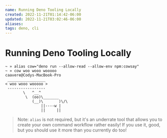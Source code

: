 ```yaml
---
name: Running Deno Tooling Locally
created: 2022-11-21T01:14:42-06:00
updated: 2022-11-21T03:02:46-06:00
aliases: 
tags: deno, cli
---
```

# Running Deno Tooling Locally

```shell
~ » alias cow="deno run --allow-read --allow-env npm:cowsay"                                             
~ » cow woo wooo wooooo                                                                                        caavere@Codys-MacBook-Pro
 _________________
< woo wooo wooooo >
 -----------------
        \   ^__^
         \  (oo)\_______
            (__)\       )\/\
                ||----w |
                ||     ||
```

> Note: `alias` is not required, but it's an underrate tool that allows you to create your own command workflow rather easily!  If you use it, good, but you should use it more than you currently do too!